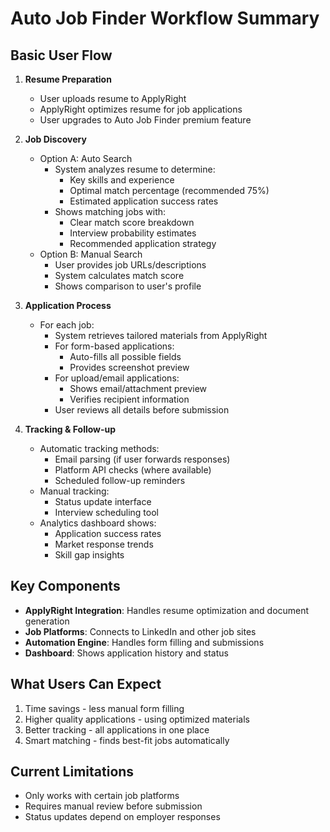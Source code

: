 # Auto Job Finder Workflow Summary

## Basic User Flow

1. **Resume Preparation**

   - User uploads resume to ApplyRight
   - ApplyRight optimizes resume for job applications
   - User upgrades to Auto Job Finder premium feature

2. **Job Discovery**

   - Option A: Auto Search
     - System analyzes resume to determine:
       - Key skills and experience
       - Optimal match percentage (recommended 75%)
       - Estimated application success rates
     - Shows matching jobs with:
       - Clear match score breakdown
       - Interview probability estimates
       - Recommended application strategy
   - Option B: Manual Search
     - User provides job URLs/descriptions
     - System calculates match score
     - Shows comparison to user's profile

3. **Application Process**

   - For each job:
     - System retrieves tailored materials from ApplyRight
     - For form-based applications:
       - Auto-fills all possible fields
       - Provides screenshot preview
     - For upload/email applications:
       - Shows email/attachment preview
       - Verifies recipient information
     - User reviews all details before submission

4. **Tracking & Follow-up**
   - Automatic tracking methods:
     - Email parsing (if user forwards responses)
     - Platform API checks (where available)
     - Scheduled follow-up reminders
   - Manual tracking:
     - Status update interface
     - Interview scheduling tool
   - Analytics dashboard shows:
     - Application success rates
     - Market response trends
     - Skill gap insights

## Key Components

- **ApplyRight Integration**: Handles resume optimization and document generation
- **Job Platforms**: Connects to LinkedIn and other job sites
- **Automation Engine**: Handles form filling and submissions
- **Dashboard**: Shows application history and status

## What Users Can Expect

1. Time savings - less manual form filling
2. Higher quality applications - using optimized materials
3. Better tracking - all applications in one place
4. Smart matching - finds best-fit jobs automatically

## Current Limitations

- Only works with certain job platforms
- Requires manual review before submission
- Status updates depend on employer responses
